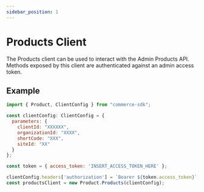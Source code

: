 ```yaml
---
sidebar_position: 1
---
```


# Products Client

The Products client can be used to interact with the Admin Products API. Methods exposed by this client are authenticated against an admin access token.

## Example

```js
import { Product, ClientConfig } from "commerce-sdk";

const clientConfig: ClientConfig = {
  parameters: {
    clientId: "XXXXXX",
    organizationId: "XXXX",
    shortCode: "XXX",
    siteId: "XX"
  }
};

const token = { access_token: 'INSERT_ACCESS_TOKEN_HERE' };

clientConfig.headers['authorization'] = `Bearer ${token.access_token}`;
const productsClient = new Product.Products(clientConfig);
```